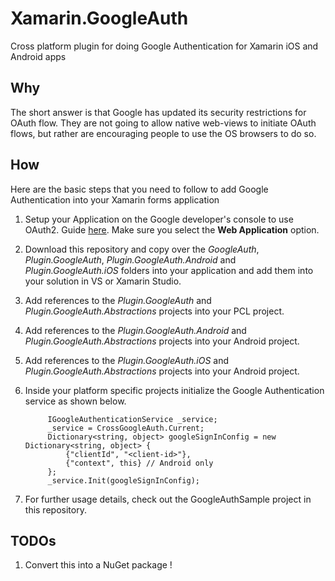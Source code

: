 # Xamarin.GoogleAuth

Cross platform plugin for doing Google Authentication for Xamarin iOS and Android apps

## Why

The short answer is that Google has updated its security restrictions for OAuth flow.
They are not going to allow native web-views to initiate OAuth flows, but rather are encouraging people to use the OS browsers to do so.

## How

Here are the basic steps that you need to follow to add Google Authentication into your Xamarin forms application

1. Setup your Application on the Google developer's console to use OAuth2. Guide [here](https://developers.google.com/identity/protocols/OAuth2). Make sure you select the **Web Application** option.
1. Download this repository and copy over the _GoogleAuth_, _Plugin.GoogleAuth_, _Plugin.GoogleAuth.Android_ and _Plugin.GoogleAuth.iOS_ folders into your application and add them into your solution in VS or Xamarin Studio.
1. Add references to the _Plugin.GoogleAuth_ and _Plugin.GoogleAuth.Abstractions_ projects into your PCL project.
1. Add references to the _Plugin.GoogleAuth.Android_ and _Plugin.GoogleAuth.Abstractions_ projects into your Android project.
1. Add references to the _Plugin.GoogleAuth.iOS_ and _Plugin.GoogleAuth.Abstractions_ projects into your Android project.
1. Inside your platform specific projects initialize the Google Authentication service as shown below.

			IGoogleAuthenticationService _service;
			_service = CrossGoogleAuth.Current;
			Dictionary<string, object> googleSignInConfig = new Dictionary<string, object> {
				{"clientId", "<client-id>"},
				{"context", this} // Android only
			};
			_service.Init(googleSignInConfig);

1. For further usage details, check out the GoogleAuthSample project in this repository.

## TODOs

1. Convert this into a NuGet package !
